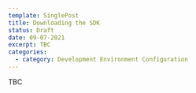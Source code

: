 ```yaml
---
template: SinglePost
title: Downloading the SDK
status: Draft
date: 09-07-2021
excerpt: TBC
categories:
  - category: Development Environment Configuration
---
```

TBC